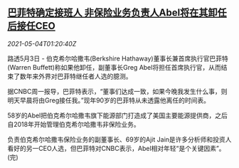 <!--1620091864000-->
[巴菲特确定接班人 非保险业务负责人Abel将在其卸任后接任CEO](https://cn.reuters.com/article/buffett-bh-abel-ceo-0504-idCNKBS2CL023)
------

<div><i>2021-05-04T01:20:40Z</i></div><p>路透5月3日 - 伯克希尔哈撒韦(Berkshire Hathaway)董事长兼首席执行官巴菲特(Warren Buffett)称如果他卸任，副董事长Greg Abel将担任首席执行官，从而结束了数年来外界对巴菲特继任者人选的臆测。</p><p>据CNBC周一报导，巴菲特表示，“董事们达成一致，如果今晚我发生什么事，则明天早晨将由Greg接任我。”现年90岁的巴菲特从未透露他离任的时间表。</p><p>58岁的Abel把伯克希尔哈撒韦旗下能源部门打造成了美国主要能源提供商，之后自2018年开始管理伯克希尔哈撒韦非保险业务。</p><p>负责伯克希尔哈撒韦保险业务的副董事长、69岁的Ajit Jain是许多分析师和投资人看好的另一CEO人选，但巴菲特对CNBC表示，Abel相对年轻“是个关键因素”。(完)</p>
